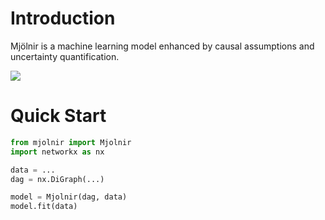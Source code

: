 # Introduction

Mjölnir is a machine learning model enhanced by causal assumptions and uncertainty quantification.

![](assets/thor.jpg)

# Quick Start

```python
from mjolnir import Mjolnir
import networkx as nx

data = ...
dag = nx.DiGraph(...)

model = Mjolnir(dag, data)
model.fit(data)
```
